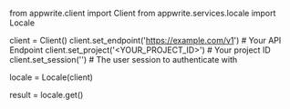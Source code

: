 from appwrite.client import Client
from appwrite.services.locale import Locale

client = Client()
client.set_endpoint('https://example.com/v1') # Your API Endpoint
client.set_project('<YOUR_PROJECT_ID>') # Your project ID
client.set_session('') # The user session to authenticate with

locale = Locale(client)

result = locale.get()
